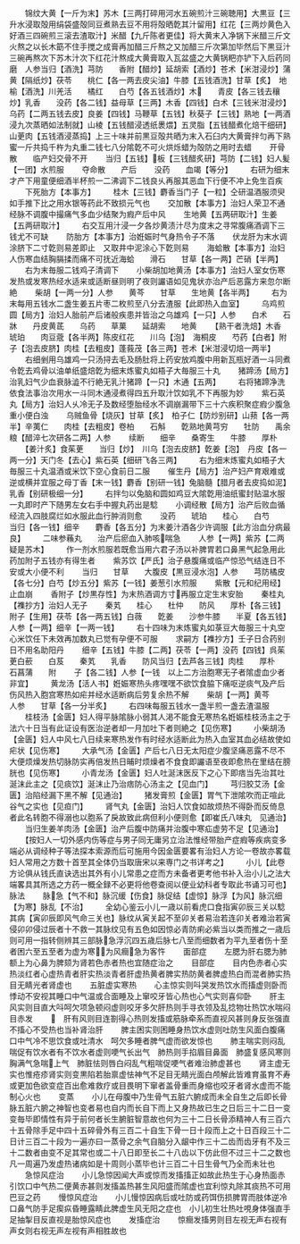 <!-- { "loadSidebar": true } -->
　　锦纹大黄【一斤为末】苏木【三两打碎用河水五碗煎汁三碗聴用】大黒豆【三升水浸取殻用绢袋盛殻同豆煮熟去豆不用将殻晒亁其汁留用】红花【三两炒黄色入好酒三四碗煎三滚去渣取汁】米醋【九斤陈者更佳】将大黄末入净锅下米醋三斤文火熬之以长木筯不住手搅之成膏再加醋三斤熬之又加醋三斤次第加毕然后下黒豆汁三碗再熬次下苏木汁次下红花汁熬成大黄膏取入瓦盆盛之大黄锅粑亦铲下入后药同磨　人参当归【酒洗】芎防　　香附【醋炒】延胡索【酒炒】苍术【米泔浸炒】蒲黄【隔纸炒】茯苓　　桃仁【各一两去皮尖油】牛膝【五钱酒洗】甘草【炙】　地榆【酒洗】川羌活　　橘红　　白芍【各五钱酒炒】木　　青皮【各三钱去穰炒】乳香　　没药【各二钱】益母草【三两】木香【四钱】白术【三钱米泔浸炒】乌药【二两五钱去皮】良姜【四钱】马鞭草【五钱】秋葵子【三钱】熟地【一两酒浸九次蒸晒如法制就】山棱【五钱醋浸透纸褁煨】五灵脂【五钱醋煮化焙干细研】山茰肉【五钱酒浸蒸捣】上三十味并前黒豆殻共晒为末入石臼内大黄膏拌匀再下熟蜜一斤共捣千杵为丸重二钱七八分隂亁不可火烘烁蜡为殻防之用时去蜡
　　开骨散　　临产妇交骨不开
　　当归【五钱】板【三钱醋炙研】芎防【二钱】妇人髪【一团】水煎服
　　夺命散　　产后
　　没药　　血竭【等分】
　　右研为细末才产下用童便细酒半杯煎一二沸调下二钱良乆再服其恶血下行便不冲上免生百疾
　　下死胎方【本事方】
　　桂木【三钱】麝香当门子【一粒】仝研温酒服须臾如手推下比之用水银等药此不致损元气也
　　交加散【本事方】治妇人荣卫不通经脉不调腹中撮痛气多血少结聚为瘕产后中风
　　生地黄【五两研取汁】生姜【五两研取汁】
　　右交互用汁浸一夕各炒黄渍汁尽为度末之寻常腹痛酒调下三钱尤不可缺
　　防胎方【本事方】治姙娠时气身热令子不落
　　伏龙肝为末水调涂脐下二寸亁则易差即止　又取井中泥涂心下亁则易
　　海蛤散【本事方】治妇人伤寒血结胸膈揉而痛不可抚近海蛤　　滑石　　甘草【各一两】芒硝【半两】
　　右为末毎服二钱鸡子清调下
　　小柴胡加地黄汤【本事方】治妇人室女伤寒发热或发寒热经水适来或适断昼则明了夜则讝语如见鬼状亦治产后恶露方来忽尔断絶
　　柴胡【一两一分】人参　　黄芩　　甘草　　生地黄【各半两】
　　右为末每用五钱水二盏生姜五片枣二枚煎至八分去渣服【此即热入血室】
　　乌鸡煎圆【局方】治妇人胎前产后诸般疾患并皆治之乌雄鸡【一只】人参　　白术　　石牀　　丹皮黄茋　　乌药　　草菓　　延胡索　　地黄
　　【熟干者洗焙】木香　　琥珀　　肉豆蔲【各半两】陈皮红花　　川乌【泡】　海桐皮　　芍药【白者】附子【泡去皮脐】肉桂【去粗皮】蓬莪茂【各三两】苍术【米泔浸切焙一两半】
　　右细剉用乌雄鸡一只汤挦去毛及肠肚将上药安放鸡腹中用新瓦瓶好酒一斗同煮令亁去鸡骨以油单纸盛焙亁为细末炼蜜丸如梧子大毎服三十丸
　　猪蹄汤【局方】治乳妇气少血衰脉澁不行絶无乳汁猪蹄【一只】木通【五两】
　　右将猪蹄净洗依食法事治次用水一斗同木通浸煮得四五升取汁饮如乳不下再服为妙
　　紫石英丸【局方】治妇人乆冷无子及数经堕胎经水不调崩漏带下三十六疾积聚症瘕少腹急重小便白浊
　　乌贼鱼骨【烧灰】甘草【炙】　柏子仁【防炒别研】山蓣【各一两半】辛荑仁　　肉桂【去粗皮】卷柏　　石斛　　亁熟地黄芎穷　　牡防　　禹余粮【醋淬七次研各二两】人参
　　续断　　细辛　　桑寄生　　牛膝　　厚朴
　　【姜汁炙】食茱茰　　当归【炒】　川乌【泡去皮脐】亁姜【泡】　丹皮【各一两一分】天门冬【去心】紫石英【细研飞各三两】
　　右为细末炼蜜丸如梧子大毎服三十丸温酒或米饮下空心食前日二服
　　催生丹【局方】治产妇产育艰难或逆或横并宜服之母丁香【末一钱】麝香【别研一钱】兔脑髓【腊月者去皮捣如泥】乳香【别研极细一分】
　　右拌匀以兔脑和圆如鸡豆大隂亁用油纸蜜封贴温水服一丸即时产下随男左女右手中握丸药出是騐
　　小调经散【局方】治产后败血循经流入四肢腐烂如水服此血行肿消则愈
　　没药　　琥珀　　桂心　　白芍　　当归【各一钱】细辛　　麝香【各五分】为末姜汁酒各少许调服【此方治血分病最良】
　　二味参蘓丸　　治产后瘀血入肺咳喘急
　　人参【一两】紫苏【二两　疑是苏木】
　　作一剂水煎服若既愈当用六君子汤以补脾胃若口鼻黑气起急用此药加附子五钱亦有得生者
　　紫苏饮【严氏】治子悬腹痛或临产惊恐气结连日不安或大小便不利
　　当归　　甘草　　大腹皮【黒豆浸水泡】人参　　芎防橘皮【各七分】白芍【炒五分】紫苏【一钱】姜葱引水煎服
　　紫散【元和纪用经】止血崩
　　香附子【炒黒存性】为末热酒调方寸再服立定生末安胎
　　秦桂丸【襍抄方】治妇人无子
　　秦芄　　桂心　　杜仲　　防风　　厚朴【各三钱】附子【生用】茯苓【各一两五钱】白薇　　亁姜　　沙参牛膝　　半夏【各五钱】人参【一两】细辛【一两一钱】
　　右十四味为末炼蜜丸如菉豆大毎服三十丸空心米饮任下未效再加数丸已觉有孕便不可服
　　求嗣方【襍抄方】壬子日合药别日不用名助阳丹
　　细辛【五钱】牛膝【二两】茯苓【一两】没药【四钱】呉茱茰白蘝　　白芨　　秦芄　　乳香　　防风当归【去芦各三钱】肉桂　　厚朴　　石菖蒲　　附
　　子【各二钱】人参【一钱　以上二方治胞寒无子者隂虚血少者非宜】
　　黄龙汤【活人书】姙娠寒热头疼嘿嘿不欲饮食脇下痛呕逆痰气及产后伤风热入胞宫寒热如疟并经水适断病后劳复余热不解
　　柴胡【一两】黄芩　　人参　　甘草【各一分半炙】
　　右四味每服五钱水一盏半煎一盏去渣温服
　　桂枝汤【金匮】妇人得平脉隂脉小弱其人渇不能食无寒热名姙娠桂枝汤主之于法六十日当有此证设有医治逆者却一月加吐下者则絶之【见伤寒】
　　小柴胡汤【金匮】妇人中风七八日续来寒热发作有时经水适断此为热入血室其血必结故使如疟状【见伤寒】
　　大承气汤【金匮】产后七八日无太阳症少腹坚痛恶露不尽不大便烦燥发热切脉防实再倍发热日晡时烦燥者不食食即讝语至夜即愈热在里结在膀胱也【见伤寒】
　　小青龙汤【金匮】妇人吐涎沫医反下之心下即痞当先治其吐涎沫此主之【见痰饮】涎沫止乃治痞防心汤主之【见血门】
　　芎归胶艾汤【金匮】治陷经漏下黑不解【见通治】
　　猪发膏煎【金匮】胃气下泄隂吹而正喧此谷气之实也【见疸门】
　　肾气丸【金匮】治妇人饮食如故烦热不得卧而反倚息者此名转胞不得溺也以胞系了戾故致此病但利小便则愈【即崔氏八味丸　见通治】
　　当归生姜羊肉汤【金匮】治产后腹中防痛并治腹中寒疝虚劳不足【见通治】
　　【按妇人一切外感内伤等症与男子同无庸另立治法惟经带胎产症瘕等疾病变多端必从调经种子等法探本索源而后可施用今因金匮要畧有治妇人方论一卷故亦畧载妇人常用之方数十首至其全体仍当取唐宋以来専门之书详考之】
　　小儿【此卷方论俱从钱氏直诀选出其外有小儿常患之症而方未备者更考他书补入治小儿之法大端畧具其所选之方药一概全録不必更将他卷查阅以便业幼科者专取此书诵习可也】脉法
　　脉急【气不和】脉沉缓【伤食】脉促结【虚惊】脉浮【为风】脉沉细【为寒】脉乱【不治】
　　全幼心鉴云小儿一歳以前看虎口食指寅卯辰三关以騐其病【寅卯辰即风气命三关也】脉纹从寅关起不至卯关者易治若连卯关者难治若寅侵卯卯侵过辰者十不救一其脉纹见有五色如因惊必青防痢必紫当以类而推之一歳后则可用一指转侧辨其三部脉急浮沉四五歳后脉七八至而细数者为平九至者伤十至者困六至五至者为虚为寒为风癎急为客忤
　　面部症
　　左腮为肝右腮为肺额上为心鼻为脾颏为肾若色赤者热也宜随症治之
　　目部症
　　目内色赤者心实热淡红者心虚热青者肝实热淡青者肝虚热黄者脾实热防黄者脾虚热白而混者肺实热目无睛光者肾虚也
　　五脏虚实寒热
　　心主惊实则呌哭发热饮水而搐虚则卧而悸动不安视其睡口中气温或合面睡及上窜咬牙皆心热也心气实则喜仰卧
　　肝主风实则目直大呌呵欠项急顿闷虚则咬牙多欠肝热则手寻衣领及乱捻物壮热饮水喘闷目赤发
　　　肝有风则目连劄得心热则发搐或筋脉牵系而直视风甚则身反张强直不搐心不受热也当补肾治肝
　　脾主困实则困睡身热饮水虚则吐防生风面白腹痛口中气冷不思饮食或吐清水　呵欠多睡者脾气虚而欲发惊也
　　肺主喘实则闷乱喘促有饮水者有不饮水者虚则哽气长出气　肺热则手掐眉目鼻面　肺盛复感风寒则胸满气急喘上气　肺脏怯则唇白闷乱气粗喘促哽气者难治肺虚甚也
　　肾主虚无实也惟疮疹肾实则变黒陷若胎禀虚怯神气不足目无睛光面白颅解此皆难育虽育不寿或更加色欲变症百出愈难救疗或目畏明下窜者盖骨重而身缩也咬牙者肾水虚而不能制心火也
　　变蒸
　　小儿在母腹中乃生骨气五脏六腑成而未全自生之后即长骨脉五脏六腑之神智也变者易也自内而长自下而上又身热故已生之日后三十二日一变变毎毕即情性有异于前何者长生腑脏智意故也何为三十二日长骨添精神人有三百六十五骨除手足中四十五碎骨外有三百二十自生下骨一日十段而上之十日百段三十二日计三百二十段为一遍亦曰一蒸骨之余气自脑分入龈中作三十二齿而齿牙有不及三十二数者由变不足其常也或二十八日即至长二十八齿以下仿此但不过三十二之数也凡一周遍乃发虚热诸病如是十周则小蒸毕也计三百二十日生骨气乃全而未壮也
　　急惊风症治
　　小儿急惊因闻大声或惊而发搐搐正如故此热生于心身热面赤引饮口中气热二便黄赤甚则发搐盖热甚生风阳盛而隂虚也宜利惊丸除其痰热不可用巴豆之药
　　慢惊风症治
　　小儿慢惊因病后或吐防或药饵伤损脾胃而肢体逆冷口鼻气防手足瘈疭昏睡露睛此脾虚生风无阳之症也　小儿初生壮热吐哯身体强直手足抽掣目反直视是胎惊风症也
　　发搐症治
　　惊癎发搐男则目左视无声右视有声女则右视无声左视有声相胜故也
